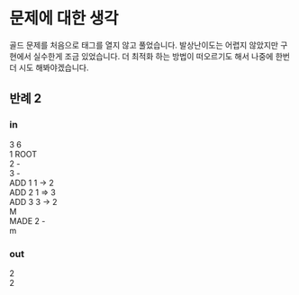# 문제에 대한 생각
골드 문제를 처음으로 태그를 열지 않고 풀었습니다. 발상난이도는 어렵지 않았지만 구현에서 실수한게 조금 있었습니다. 더 최적화 하는 방법이 떠오르기도 해서 나중에 한번더 시도 해봐야겠습니다.


## 반례 2
 ### in
 3 6<br>
1 ROOT<br>
2 -<br>
3 -<br>
ADD 1 1 -> 2<br>
ADD 2 1 => 3<br>
ADD 3 3 -> 2<br>
M<br>
MADE 2 -<br>
m<br>
### out
2<br>
2<br>
